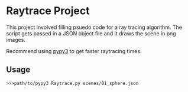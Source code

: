# Raytrace Project
This project involved filling psuedo code for a ray tracing algorithm. The script gets passed in a JSON object file and it draws the scene in png images.

Recommend using [pypy3](https://pypy.org/download.html) to get faster raytracing times.

## Usage
```
>>>path/to/pypy3 Raytrace.py scenes/01_sphere.json
```
